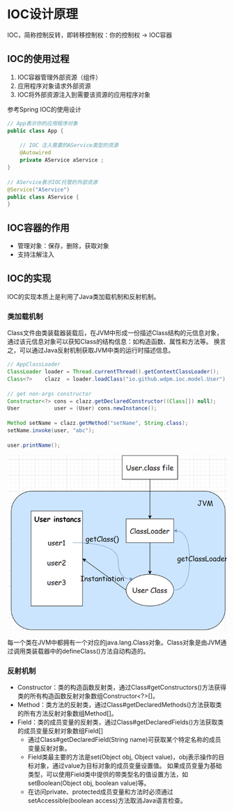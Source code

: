 # IOC设计原理

IOC，简称控制反转，即转移控制权：你的控制权 -> IOC容器

## IOC的使用过程
1. IOC容器管理外部资源（组件）
2. 应用程序对象请求外部资源
3. IOC将外部资源注入到需要该资源的应用程序对象

参考Spring IOC的使用设计
```java
// App表示你的应用程序对象
public class App {

    // IOC 注入需要的AService类型的资源
    @Autowired
    private AService aService ;
}

// AService表示IOC托管的外部资源
@Service("AService")
public class AService {
}
```

## IOC容器的作用
- 管理对象：保存，删除，获取对象
- 支持注解注入

## IOC的实现
IOC的实现本质上是利用了Java类加载机制和反射机制。

### 类加载机制
Class文件由类装载器装载后，在JVM中形成一份描述Class结构的元信息对象，通过该元信息对象可以获知Class的结构信息：如构造函数、属性和方法等。
换言之，可以通过Java反射机制获取JVM中类的运行时描述信息。

```java
// AppClassLoader
ClassLoader loader = Thread.currentThread().getContextClassLoader();
Class<?>    clazz  = loader.loadClass("io.github.wdpm.ioc.model.User");

// get non-args constructor
Constructor<?> cons = clazz.getDeclaredConstructor((Class[]) null);
User           user = (User) cons.newInstance();

Method setName = clazz.getMethod("setName", String.class);
setName.invoke(user, "abc");

user.printName();
```
![](./images/class-loader-and-jvm.png)

每一个类在JVM中都拥有一个对应的java.lang.Class对象。Class对象是由JVM通过调用类装载器中的defineClass()方法自动构造的。

### 反射机制
- Constructor：类的构造函数反射类，通过Class#getConstructors()方法获得类的所有构造函数反射对象数组Constructor<?>[]。
- Method：类方法的反射类，通过Class#getDeclaredMethods()方法获取类的所有方法反射对象数组Method[]。
- Field：类的成员变量的反射类，通过Class#getDeclaredFields()方法获取类的成员变量反射对象数组Field[]
  - 通过Class#getDeclaredField(String name)可获取某个特定名称的成员变量反射对象。
  - Field类最主要的方法是set(Object obj, Object value)，obj表示操作的目标对象，通过value为目标对象的成员变量设置值。
  如果成员变量为基础类型，可以使用Field类中提供的带类型名的值设置方法，如setBoolean(Object obj, boolean value)等。
  - 在访问private、protected成员变量和方法时必须通过setAccessible(boolean access)方法取消Java语言检查。

